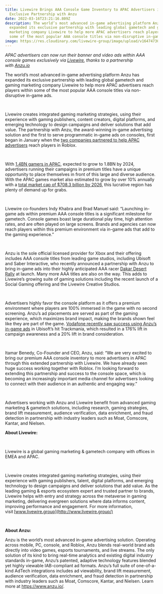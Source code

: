 ```yaml
---
title: Livewire Brings AAA Console Game Inventory to APAC Advertisers in
  Exclusive Partnership with Anzu
date: 2022-03-16T23:21:16.809Z
description: The world’s most advanced in-game advertising platform Anzu has
  expanded its exclusive partnership with leading global gametech and gaming
  marketing company Livewire to help more APAC advertisers reach players within
  some of the most popular AAA console titles via non-disruptive in-game ads.
image: https://res.cloudinary.com/livewire-group/image/upload/v1647473088/Anzu_and_Livewire_announcement_banner_iq4mq9.jpg
---
```

*APAC advertisers can now run their banner and video ads within AAA console games exclusively via [Livewire](https://livewire.group/), thanks to a partnership with [Anzu.io](https://www.anzu.io/)*



The world’s most advanced in-game advertising platform Anzu has expanded its exclusive partnership with leading global gametech and gaming marketing company Livewire to help more APAC advertisers reach players within some of the most popular AAA console titles via non-disruptive in-game ads.

 

Livewire creates integrated gaming marketing strategies, using their experience with gaming publishers, content creators, digital platforms, and emerging technology to design campaigns and deliver solutions that add value. The partnership with Anzu, the award-winning in-game advertising solution and the first to serve programmatic in-game ads on consoles, first began in January when the [two companies partnered to help APAC advertisers](https://www.thedrum.com/profile/anzu-io/news/anzu-partners-with-livewire-to-boost-apac-ad-reach-in-roblox) reach players in Roblox.

 

With [1.4BN gamers in APAC](https://www.statista.com/topics/2196/video-game-industry-in-asia/), expected to grow to 1.8BN by 2024, advertisers running their campaigns in premium titles have a unique opportunity to place themselves in front of this large and diverse audience. With the APAC games market also estimated to grow by over 10% annually with a [total market cap of $708.3 billion by 2026](https://www.marketwatch.com/press-release/asia-pacific-digital-gaming-market-outlook-by-industry-size-share-revenue-regions-and-top-key-players-analysis-2021-2030-2022-03-02?mod=search_headline#:~:text=Asia%20Pacific%20digital%20gaming%20market%20will%20grow%20by%2010.4%25%20annually,%24708.3%20billion%20over%202020%2D2026.&text=Mar%2002%2C%202022%20(Heraldkeepers),%24708.3%20billion%20over%202020%2D2026.), this lucrative region has plenty of demand up for grabs.

 

Livewire co-founders Indy Khabra and Brad Manuel said: “Launching in-game ads within premium AAA console titles is a significant milestone for gametech. Console games boast large durational play time, high attention rates, and are often played on large screens. Brands and agencies can now reach players within this premium environment via in-game ads that add to the gaming experience.”

 

Anzu is the sole official licensed provider for Xbox and their offering includes AAA console titles from leading game studios, including Ubisoft and Saber Interactive, who recently announced a partnership with Anzu to bring in-game ads into their highly anticipated AAA racer [Dakar Desert Rally](https://www.exchangewire.com/blog/2022/02/17/anzu-becomes-exclusive-in-game-ad-tech-provider-for-saber-interactives-dakar-desert-rally/) at launch. Many more AAA titles are also on the way. This adds to Livewire’s growing suite of gaming solutions including the recent launch of a Social Gaming offering and the Livewire Creative Studios.

 

Advertisers highly favor the console platform as it offers a premium environment where players are 100% immersed in the game with no second screening. Anzu’s ad placements are served as part of the gaming experience, which maximizes brand impact, making the brands shown feel like they are part of the game. [Vodafone recently saw success using Anzu’s in-game ads](https://www.audienceproject.com/blog/something-new/customer-success-story-vodafone-achieves-176-lift-in-campaign-awareness-for-in-game-ad-campaign/) in Ubisoft’s hit Trackmania, which resulted in a ​​176% lift in campaign awareness and a 20% lift in brand consideration.

 

Itamar Benedy, Co-Founder and CEO, Anzu, said: “We are very excited to bring our premium AAA console inventory to more advertisers in APAC through this extended partnership with Livewire. We have already seen huge success working together with Roblox. I’m looking forward to extending this partnership and success to the console space, which is becoming an increasingly important media channel for advertisers looking to connect with their audience in an authentic and engaging way.”

 

Advertisers working with Anzu and Livewire benefit from advanced gaming marketing & gametech solutions, including research, gaming strategies, brand lift measurement, audience verification, data enrichment, and fraud detection in partnership with industry leaders such as Moat, Comscore, Kantar, and Nielsen. 



**About Livewire:**

 

Livewire is a global gaming marketing & gametech company with offices in EMEA and APAC. 

 

Livewire creates integrated gaming marketing strategies, using their experience with gaming publishers, talent, digital platforms, and emerging technology to design campaigns and deliver solutions that add value. As the leading gaming & esports ecosystem expert and trusted partner to brands, Livewire helps with entry and strategy across the metaverse in gaming marketing, delivering evergreen solutions where data informs content, improving performance and engagement. For more information, visit [www.livewire.group](http://www.livewire.group/)

 

**About Anzu:**

Anzu is the world’s most advanced in-game advertising solution. Operating across mobile, PC, console, and Roblox, Anzu blends real-world brand ads directly into video games, esports tournaments, and live streams. The only solution of its kind to bring real-time analytics and existing digital industry standards in-game, Anzu’s patented, adaptive technology features blended yet highly viewable IAB-compliant ad formats. Anzu’s full suite of one-of-a-kind AdTech integrations includes ad viewability, brand lift measurement, audience verification, data enrichment, and fraud detection in partnership with industry leaders such as Moat, Comscore, Kantar, and Nielsen. Learn more at <https://www.anzu.io/>.